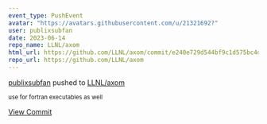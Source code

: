 ```yaml
---
event_type: PushEvent
avatar: "https://avatars.githubusercontent.com/u/21321692?"
user: publixsubfan
date: 2023-06-14
repo_name: LLNL/axom
html_url: https://github.com/LLNL/axom/commit/e240e729d544bf9c1d575bc4d4538f811e14b51a
repo_url: https://github.com/LLNL/axom
---
```


<a href='https://github.com/publixsubfan' target='_blank'>publixsubfan</a> pushed to <a href='https://github.com/LLNL/axom' target='_blank'>LLNL/axom</a>

<small>use for fortran executables as well</small>

<a href='https://github.com/LLNL/axom/commit/e240e729d544bf9c1d575bc4d4538f811e14b51a' target='_blank'>View Commit</a>